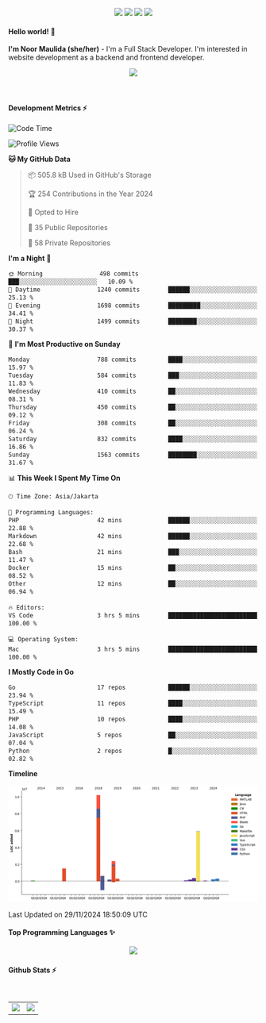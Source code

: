 <p align="center">
  <img src="https://dev.discordprofiles.me/badge/status/814439552055771206?simple=true">
  <img src="https://dev.discordprofiles.me/badge/playing/814439552055771206">
  <img src="https://dev.discordprofiles.me/badge/vscode/814439552055771206">
  <img src="https://dev.discordprofiles.me/badge/spotify/814439552055771206">
</p>

#### Hello world! 👋
**I'm Noor Maulida (she/her)** - I'm a Full Stack Developer. I'm interested in website development as a backend and frontend developer.

<p align="center">
  <img src="https://skillicons.dev/icons?i=go,laravel,nodejs,vue,express,ruby,python,mongodb,docker,aws,gcp" />
</p>
<br>

#### Development Metrics ⚡
<!--START_SECTION:waka-->
![Code Time](http://img.shields.io/badge/Code%20Time-672%20hrs%2033%20mins-blue)

![Profile Views](http://img.shields.io/badge/Profile%20Views-0-blue)

**🐱 My GitHub Data** 

> 📦 505.8 kB Used in GitHub's Storage 
 > 
> 🏆 254 Contributions in the Year 2024
 > 
> 💼 Opted to Hire
 > 
> 📜 35 Public Repositories 
 > 
> 🔑 58 Private Repositories 
 > 
**I'm a Night 🦉** 

```text
🌞 Morning                498 commits         ███░░░░░░░░░░░░░░░░░░░░░░   10.09 % 
🌆 Daytime                1240 commits        ██████░░░░░░░░░░░░░░░░░░░   25.13 % 
🌃 Evening                1698 commits        █████████░░░░░░░░░░░░░░░░   34.41 % 
🌙 Night                  1499 commits        ████████░░░░░░░░░░░░░░░░░   30.37 % 
```
📅 **I'm Most Productive on Sunday** 

```text
Monday                   788 commits         ████░░░░░░░░░░░░░░░░░░░░░   15.97 % 
Tuesday                  584 commits         ███░░░░░░░░░░░░░░░░░░░░░░   11.83 % 
Wednesday                410 commits         ██░░░░░░░░░░░░░░░░░░░░░░░   08.31 % 
Thursday                 450 commits         ██░░░░░░░░░░░░░░░░░░░░░░░   09.12 % 
Friday                   308 commits         ██░░░░░░░░░░░░░░░░░░░░░░░   06.24 % 
Saturday                 832 commits         ████░░░░░░░░░░░░░░░░░░░░░   16.86 % 
Sunday                   1563 commits        ████████░░░░░░░░░░░░░░░░░   31.67 % 
```


📊 **This Week I Spent My Time On** 

```text
🕑︎ Time Zone: Asia/Jakarta

💬 Programming Languages: 
PHP                      42 mins             ██████░░░░░░░░░░░░░░░░░░░   22.88 % 
Markdown                 42 mins             ██████░░░░░░░░░░░░░░░░░░░   22.68 % 
Bash                     21 mins             ███░░░░░░░░░░░░░░░░░░░░░░   11.47 % 
Docker                   15 mins             ██░░░░░░░░░░░░░░░░░░░░░░░   08.52 % 
Other                    12 mins             ██░░░░░░░░░░░░░░░░░░░░░░░   06.94 % 

🔥 Editors: 
VS Code                  3 hrs 5 mins        █████████████████████████   100.00 % 

💻 Operating System: 
Mac                      3 hrs 5 mins        █████████████████████████   100.00 % 
```

**I Mostly Code in Go** 

```text
Go                       17 repos            ██████░░░░░░░░░░░░░░░░░░░   23.94 % 
TypeScript               11 repos            ████░░░░░░░░░░░░░░░░░░░░░   15.49 % 
PHP                      10 repos            ████░░░░░░░░░░░░░░░░░░░░░   14.08 % 
JavaScript               5 repos             ██░░░░░░░░░░░░░░░░░░░░░░░   07.04 % 
Python                   2 repos             █░░░░░░░░░░░░░░░░░░░░░░░░   02.82 % 
```



**Timeline**

![Lines of Code chart](https://raw.githubusercontent.com/noormaulida/noormaulida/main/assets/bar_graph.png)


 Last Updated on 29/11/2024 18:50:09 UTC
<!--END_SECTION:waka-->

#### Top Programming Languages ✨
<p align="center">
  <img src="https://api.githubtrends.io/user/svg/noormaulida/langs?time_range=one_year&include_private=true&compact=true&theme=dark" />
</p>

#### Github Stats ⚡
<p align="center">
  <table>
    <tr>
      <td>
        <img src="https://github-readme-streak-stats.herokuapp.com?user=noormaulida&theme=react&hide_border=true&mode=weekly" height="180" />
      </td>
      <td>
        <img src="https://github-readme-stats.vercel.app/api?username=noormaulida&theme=react&count_private=true&hide_border=true&line_height=20" height="180"/>
      </td>
    </tr>
</p>
<br>
